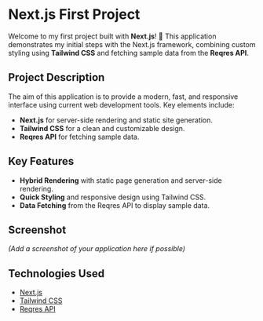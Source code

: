 # Next.js First Project

Welcome to my first project built with **Next.js**! 🚀 This application demonstrates my initial steps with the Next.js framework, combining custom styling using **Tailwind CSS** and fetching sample data from the **Reqres API**.

## Project Description

The aim of this application is to provide a modern, fast, and responsive interface using current web development tools. Key elements include:

- **Next.js** for server-side rendering and static site generation.
- **Tailwind CSS** for a clean and customizable design.
- **Reqres API** for fetching sample data.

## Key Features

- **Hybrid Rendering** with static page generation and server-side rendering.
- **Quick Styling** and responsive design using Tailwind CSS.
- **Data Fetching** from the Reqres API to display sample data.

## Screenshot

*(Add a screenshot of your application here if possible)*

## Technologies Used

- [Next.js](https://nextjs.org/)
- [Tailwind CSS](https://tailwindcss.com/)
- [Reqres API](https://reqres.in/)